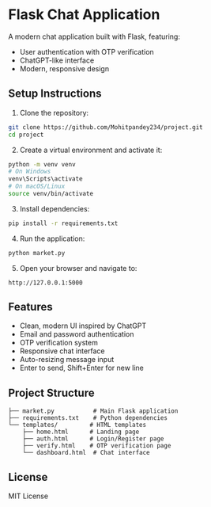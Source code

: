 # Flask Chat Application

A modern chat application built with Flask, featuring:
- User authentication with OTP verification
- ChatGPT-like interface
- Modern, responsive design

## Setup Instructions

1. Clone the repository:
```bash
git clone https://github.com/Mohitpandey234/project.git
cd project
```

2. Create a virtual environment and activate it:
```bash
python -m venv venv
# On Windows
venv\Scripts\activate
# On macOS/Linux
source venv/bin/activate
```

3. Install dependencies:
```bash
pip install -r requirements.txt
```

4. Run the application:
```bash
python market.py
```

5. Open your browser and navigate to:
```
http://127.0.0.1:5000
```

## Features
- Clean, modern UI inspired by ChatGPT
- Email and password authentication
- OTP verification system
- Responsive chat interface
- Auto-resizing message input
- Enter to send, Shift+Enter for new line

## Project Structure
```
├── market.py           # Main Flask application
├── requirements.txt    # Python dependencies
└── templates/         # HTML templates
    ├── home.html      # Landing page
    ├── auth.html      # Login/Register page
    ├── verify.html    # OTP verification page
    └── dashboard.html  # Chat interface
```

## License
MIT License
